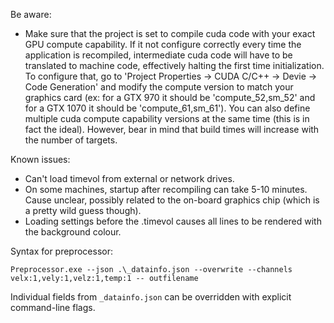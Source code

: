 Be aware:

- Make sure that the project is set to compile cuda code with your exact GPU compute capability. If it not configure correctly every time the application is recompiled, intermediate cuda code will have to be translated to machine code, effectively halting the first time initialization. To configure that, go to 'Project Properties -> CUDA C/C++ -> Devie -> Code Generation' and modify the compute version to match your graphics card (ex: for a GTX 970 it should be 'compute_52,sm_52' and for a GTX 1070 it should be 'compute_61,sm_61'). You can also define multiple cuda compute capability versions at the same time (this is in fact the ideal). However, bear in mind that build times will increase with the number of targets.

Known issues:

- Can't load timevol from external or network drives.
- On some machines, startup after recompiling can take 5-10 minutes. Cause unclear, possibly related to the on-board graphics chip (which is a pretty wild guess though).
- Loading settings before the .timevol causes all lines to be rendered with the background colour.

Syntax for preprocessor:

    Preprocessor.exe --json .\_datainfo.json --overwrite --channels velx:1,vely:1,velz:1,temp:1 -- outfilename

Individual fields from `_datainfo.json` can be overridden with explicit command-line flags.